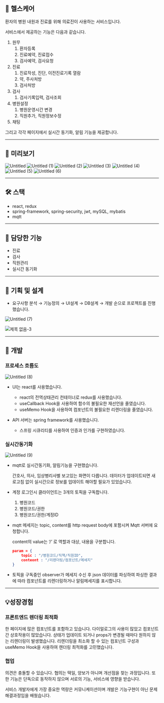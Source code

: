 ## 🏥 헬스케어

환자의 병원 내원과 진료를 위해 의료진이 사용하는 서비스입니다. 

서비스에서 제공하는 기능은 다음과 같습니다. 

1. 원무
    1. 환자등록
    2. 진료예약, 진료접수
    3. 검사예약, 검사요청
2. 진료
    1. 진료작성, 진단, 이전진료기록 열람
    2. 약, 주사처방
    3. 검사처방
3. 검사
    1. 검사기록입력, 검사조회
4. 병원설정
    1. 병원운영시간 변경
    2. 직원추가, 직원정보수정
5. 채팅

그리고 각각 페이지에서 실시간 동기화, 알림 기능을 제공합니다.

---

## 📱 미리보기

![Untitled](https://user-images.githubusercontent.com/31316861/168848071-9dea1255-3004-4758-b3f3-9c49599e9d54.png)
![Untitled (1)](https://user-images.githubusercontent.com/31316861/168848110-c8659ee5-9428-4d56-9009-2f91d659a3d1.png)
![Untitled (2)](https://user-images.githubusercontent.com/31316861/168848119-6f587337-cd9f-4c92-ab6d-e2467bdba08d.png)
![Untitled (3)](https://user-images.githubusercontent.com/31316861/168848139-ed75e983-b4ff-460f-b0fd-14bee057b1c8.png)
![Untitled (4)](https://user-images.githubusercontent.com/31316861/168848148-d1b0169a-0133-44b5-9aa2-61a01e2a7b85.png)
![Untitled (5)](https://user-images.githubusercontent.com/31316861/168848166-ed205ba0-0095-4bdf-9561-ab3b2c5bfb57.png)
![Untitled (6)](https://user-images.githubusercontent.com/31316861/168848179-24b6412f-eef4-408d-8f76-fbe59409cbeb.png)

---

## 🛠️ 스택

- react, redux
- spring-framework, spring-security, jwt, mySQL, mybatis
- mqtt

---

## 🙋 담당한 기능

- 진료
- 검사
- 직원관리
- 실시간 동기화

---

## 🔧 기획 및 설계

- 요구사항 분석 → 기능정의 → UI설계 → DB설계 → 개발 순으로 프로젝트를 진행했습니다.

![Untitled (7)](https://user-images.githubusercontent.com/31316861/168848497-b390854f-2f54-467b-9c74-7abbb4736b17.png)

![제목 없음-3](https://user-images.githubusercontent.com/31316861/168848526-c6c72396-767c-41cb-b2fe-bcaf71b45d19.png)



---

## 🔧 개발

### 프로세스 흐름도

![Untitled (8)](https://user-images.githubusercontent.com/31316861/168848569-13880dba-89f9-4f90-bc9e-77f436d6ce32.png)


- UI는 react를 사용했습니다.
    - react의 전역상태관리 컨테이너로 redux를 사용했습니다.
    - useCallback Hook을 사용하여 함수의 불필요한 재선언을 줄였습니다.
    - useMemo Hook을 사용하여 컴포넌트의 불필요한 리렌더링을 줄였습니다.

- API 서버는 spring framework를 사용했습니다.
    - 스프링 시큐리티를 사용하여 인증과 인가를 구현하였습니다.

### 실시간동기화

![Untitled (9)](https://user-images.githubusercontent.com/31316861/168848599-766372b9-f7cc-4b59-9940-9365515d0174.png)


- mqtt로 실시간동기화, 알림기능을 구현했습니다.
    
    간호사, 의사, 임상병리사별 보고있는 화면이 다릅니다. 데이터가 업데이트되면 새로고침 없이 실시간으로 정보를 업데이트 해야할 필요가 있었습니다. 
    
- 계정 로그인시 클라이언트는 3개의 토픽을 구독합니다.
    1. 병원코드
    2. 병원코드/권한
    3. 병원코드/권한/계정ID 
- mqtt 메세지는 topic, content를 http request body에 포함시켜 Mqtt 서버에 요청합니다.
    
    content의 value는 ‘/’ 로 역할과 대상, 내용을 구분합니다. 
    
    ```json
    param = {
    	topic : "/병원코드/직책/직원ID",
    	conteont : "/리렌더링/컴포넌트/메세지"
    }
    ```
    
- 토픽을 구독중인 observer가 메세지 수신 후 json 데이터를 파싱하여 파싱한 결과에 따라 컴포넌트를 리렌더링하거나 알림메세지를 표시합니다.

---

## 💡성장경험

### 프론트엔드 렌더링 최적화

한 페이지에 많은 컴포넌트를 포함하고 있습니다. 다이얼로그의 사용이 많았고 컴포넌트간 상호작용이 많았습니다. 상태가 업데이트 되거나 props가 변경될 때마다 원하지 않는 리렌더링이 발생했습니다. 리렌더링을 최소화 할 수 있는 컴포넌트 구성과 useMemo Hook을 사용하여 렌더링 최적화를 고민했습니다.

### 협업

의견은 충돌할 수 있습니다. 협의는 택일, 양보가 아니며 개선점을 찾는 과정입니다. 또한 기능은 단독으로 동작하지 않으며 서로의 기능, 서비스에 영향을 받습니다.

서비스 개발자에게 가장 중요한 역량은 커뮤니케이션이며 개발은 기능구현이 아닌 문제해결과정임을 배웠습니다.
